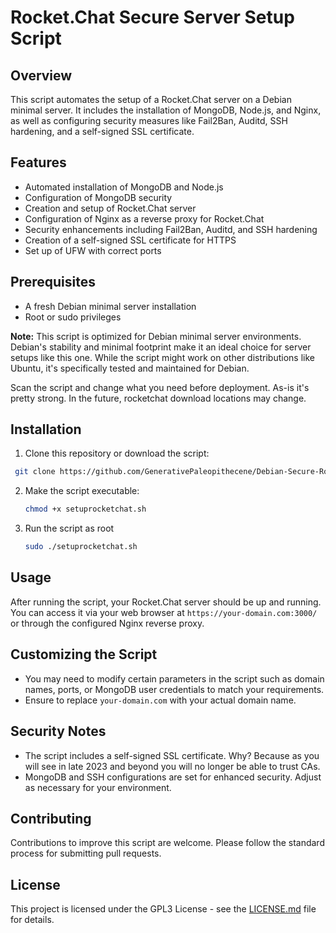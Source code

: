 # Rocket.Chat Secure Server Setup Script

## Overview

This script automates the setup of a Rocket.Chat server on a Debian minimal server. It includes the installation of MongoDB, Node.js, and Nginx, as well as configuring security measures like Fail2Ban, Auditd, SSH hardening, and a self-signed SSL certificate.

## Features

- Automated installation of MongoDB and Node.js
- Configuration of MongoDB security
- Creation and setup of Rocket.Chat server
- Configuration of Nginx as a reverse proxy for Rocket.Chat
- Security enhancements including Fail2Ban, Auditd, and SSH hardening
- Creation of a self-signed SSL certificate for HTTPS
- Set up of UFW with correct ports

## Prerequisites

- A fresh Debian minimal server installation
- Root or sudo privileges

**Note:** This script is optimized for Debian minimal server environments. Debian's stability and minimal footprint make it an ideal choice for server setups like this one. While the script might work on other distributions like Ubuntu, it's specifically tested and maintained for Debian.

Scan the script and change what you need before deployment. As-is it's pretty strong. In the future, rocketchat download locations may change.

## Installation

1. Clone this repository or download the script:

  ```bash
   git clone https://github.com/GenerativePaleopithecene/Debian-Secure-RocketChat-BASH-Deploy
   ```

2. Make the script executable:

   ```bash
   chmod +x setuprocketchat.sh
   ```

3. Run the script as root

   ```bash
   sudo ./setuprocketchat.sh
   ```


## Usage

After running the script, your Rocket.Chat server should be up and running. You can access it via your web browser at `https://your-domain.com:3000/` or through the configured Nginx reverse proxy.

## Customizing the Script

- You may need to modify certain parameters in the script such as domain names, ports, or MongoDB user credentials to match your requirements.
- Ensure to replace `your-domain.com` with your actual domain name.

## Security Notes

- The script includes a self-signed SSL certificate. Why? Because as you will see in late 2023 and beyond you will no longer be able to trust CAs.
- MongoDB and SSH configurations are set for enhanced security. Adjust as necessary for your environment.

## Contributing

Contributions to improve this script are welcome. Please follow the standard process for submitting pull requests.

## License

This project is licensed under the GPL3 License - see the [LICENSE.md](LICENSE.md) file for details.


